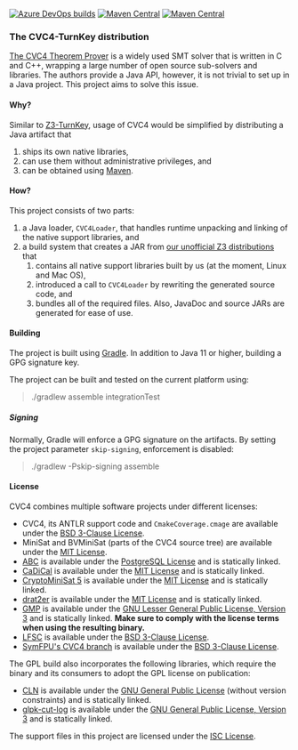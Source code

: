 [![Azure DevOps builds](https://img.shields.io/azure-devops/build/tudo-aqua/cvc4-turnkey/3?logo=azure-pipelines)](https://dev.azure.com/tudo-aqua/cvc4-turnkey)
[![Maven Central](https://img.shields.io/maven-central/v/io.github.tudo-aqua/cvc4-turnkey-gpl?logo=apache-maven)](https://search.maven.org/artifact/io.github.tudo-aqua/cvc4-turnkey-gpl)
[![Maven Central](https://img.shields.io/maven-central/v/io.github.tudo-aqua/cvc4-turnkey-permissive?logo=apache-maven)](https://search.maven.org/artifact/io.github.tudo-aqua/cvc4-turnkey-permissive)

### The CVC4-TurnKey distribution

[The CVC4 Theorem Prover](https://github.com/CVC4/CVC4) is a widely used SMT solver that is written in C and C++,
wrapping a large number of open source sub-solvers and libraries. The authors provide a Java API, however, it is not
trivial to set up in a Java project. This project aims to solve this issue.

#### Why?

Similar to [Z3-TurnKey](https://github.com/tudo-aqua/z3-turnkey), usage of CVC4 would be simplified by distributing a
Java artifact that
1. ships its own native libraries,
2. can use them without administrative privileges, and
3. can be obtained using [Maven](https://maven.apache.org/).

#### How?

This project consists of two parts:
1. a Java loader, `CVC4Loader`, that handles runtime unpacking and linking of the native support libraries, and
2. a build system that creates a JAR from
   [our unofficial Z3 distributions](https://github.com/tudo-aqua/cvc4-azure-build/) that
    1. contains all native support libraries built by us (at the moment, Linux and Mac OS),
    2. introduced a call to `CVC4Loader` by rewriting the generated source code, and
    3. bundles all of the required files.
Also, JavaDoc and source JARs are generated for ease of use.

#### Building

The project is built using [Gradle](https://gradle.org/). In addition to Java 11 or higher, building a GPG signature
key.

The project can be built and tested on the current platform using:
> ./gradlew assemble integrationTest

##### Signing

Normally, Gradle will enforce a GPG signature on the artifacts. By setting the project parameter `skip-signing`,
enforcement is disabled:
> ./gradlew -Pskip-signing assemble

#### License

CVC4 combines multiple software projects under different licenses:

- CVC4, its ANTLR support code and `CmakeCoverage.cmage` are available under the
  [BSD 3-Clause License](https://opensource.org/licenses/BSD-3-Clause).
- MiniSat and BVMiniSat (parts of the CVC4 source tree) are available under the
  [MIT License](https://opensource.org/licenses/MIT).
- [ABC](https://github.com/berkeley-abc/abc) is available under the
  [PostgreSQL License](https://opensource.org/licenses/PostgreSQL) and is statically linked.
- [CaDiCal](https://github.com/arminbiere/cadical) is available under the
  [MIT License](https://opensource.org/licenses/MIT) and is statically linked.
- [CryptoMiniSat 5](https://www.msoos.org/cryptominisat5/) is available under the
  [MIT License](https://opensource.org/licenses/MIT) and is statically linked.
- [drat2er](https://github.com/alex-ozdemir/drat2er) is available under the
  [MIT License](https://opensource.org/licenses/MIT) and is statically linked.
- [GMP](https://gmplib.org/) is available under the
  [GNU Lesser General Public License, Version 3](https://www.gnu.org/licenses/lgpl-3.0.html) and is statically linked.
  **Make sure to comply with the license terms when using the resulting binary.**
- [LFSC](https://github.com/CVC4/LFSC) is available under the
  [BSD 3-Clause License](https://opensource.org/licenses/BSD-3-Clause).
- [SymFPU's CVC4 branch](https://github.com/martin-cs/symfpu/tree/CVC4) is available under the
  [BSD 3-Clause License](https://opensource.org/licenses/BSD-3-Clause).

The GPL build also incorporates the following libraries, which require the binary and its consumers to adopt the GPL
license on publication:

- [CLN](https://www.ginac.de/CLN/) is available under the
  [GNU General Public License](http://www.gnu.org/licenses/gpl-2.0.html) (without version constraints) and is statically
  linked.
- [glpk-cut-log](https://github.com/timothy-king/glpk-cut-log) is available under the
  [GNU General Public License, Version 3](http://www.gnu.org/licenses/gpl-3.0.html) and is statically linked.

The support files in this project are licensed under the [ISC License](https://opensource.org/licenses/ISC).